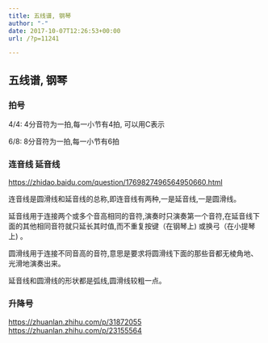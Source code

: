 ```yaml
---
title: 五线谱, 钢琴
author: "-"
date: 2017-10-07T12:26:53+00:00
url: /?p=11241

---
```

## 五线谱, 钢琴
### 拍号

4/4:  4分音符为一拍,每一小节有4拍, 可以用C表示
  
6/8: 8分音符为一拍,每一小节有6拍

### 连音线 延音线

https://zhidao.baidu.com/question/1769827496564950660.html

连音线是圆滑线和延音线的总称,即连音线有两种,一是延音线,一是圆滑线。

延音线用于连接两个或多个音高相同的音符,演奏时只演奏第一个音符,在延音线下面的其他相同音符就只延长其时值,而不重复按键（在钢琴上) 或换弓（在小提琴上) 。

圆滑线用于连接不同音高的音符,意思是要求将圆滑线下面的那些音都无棱角地、光滑地演奏出来。

延音线和圆滑线的形状都是弧线,圆滑线较粗一点。

### 升降号
https://zhuanlan.zhihu.com/p/31872055
https://zhuanlan.zhihu.com/p/23155564